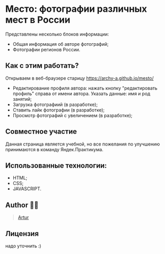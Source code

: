 # Место: фотографии различных мест в России

Представлены несколько блоков информации:

- Общая информация об авторе фотографий;
- Фотографии регионов России.

## Как с этим работать?

Открываем в веб-браузере старицу https://archy-a.github.io/mesto/

- Редактирование профиля автора: нажать кнопку "редактировать профиль" справа от имени автора. Указать данные: имя и род занятий;
- Загрузка фотографиий (в разработке);
- Ставить лайк фотографии (в разработке);
- Просмотр фотографий с увеличением (в разработке);

## Совместное участие
Данная страница является учебной, но все пожелания по улучшению принимаются в команду Яндек.Практикума.

## Использованные технологии:
- HTML;
- CSS;
- JAVASCRIPT.

## Author :man_technologist:

> [Artur](https://github.com/Archy-A)
## Лицензия
надо уточнить :)
